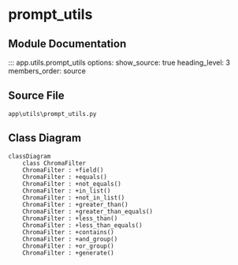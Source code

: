 # prompt_utils

## Module Documentation

::: app.utils.prompt_utils
    options:
        show_source: true
        heading_level: 3
        members_order: source

## Source File

`app\utils\prompt_utils.py`

## Class Diagram

```mermaid
classDiagram
    class ChromaFilter
    ChromaFilter : +field()
    ChromaFilter : +equals()
    ChromaFilter : +not_equals()
    ChromaFilter : +in_list()
    ChromaFilter : +not_in_list()
    ChromaFilter : +greater_than()
    ChromaFilter : +greater_than_equals()
    ChromaFilter : +less_than()
    ChromaFilter : +less_than_equals()
    ChromaFilter : +contains()
    ChromaFilter : +and_group()
    ChromaFilter : +or_group()
    ChromaFilter : +generate()
```
